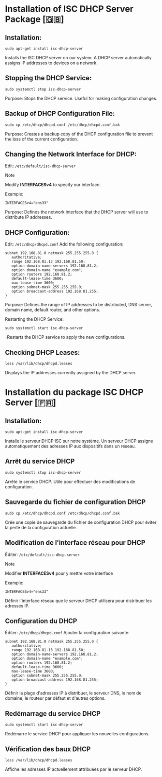 # Installation of ISC DHCP Server Package [🇬🇧]

## Installation:
```
sudo apt-get install isc-dhcp-server
```
Installs the ISC DHCP server on our system. A DHCP server automatically assigns IP addresses to devices on a network.

## Stopping the DHCP Service:
```
sudo systemctl stop isc-dhcp-server
```
Purpose: Stops the DHCP service. Useful for making configuration changes.

## Backup of DHCP Configuration File:
```
sudo cp /etc/dhcp/dhcpd.conf /etc/dhcp/dhcpd.conf.bak
```
Purpose: Creates a backup copy of the DHCP configuration file to prevent the loss of the current configuration.

## Changing the Network Interface for DHCP:
Edit: 
```/etc/default/isc-dhcp-server```
>[!note]
>Modify **INTERFACESv4** to specify our interface.

Example:
```
INTERFACESv4="ens33"
```
Purpose: Defines the network interface that the DHCP server will use to distribute IP addresses.

## DHCP Configuration:
Edit: ```/etc/dhcp/dhcpd.conf```
Add the following configuration:
```
subnet 192.168.81.0 netmask 255.255.255.0 {
   authoritative;
   range 192.168.81.13 192.168.81.50;
   option domain-name-servers 192.168.81.2;
   option domain-name "example.com";
   option routers 192.168.81.2;
   default-lease-time 3600;
   max-lease-time 3600;
   option subnet-mask 255.255.255.0;
   option broadcast-address 192.168.81.255;
}
```
Purpose: Defines the range of IP addresses to be distributed, DNS server, domain name, default router, and other options.

Restarting the DHCP Service:
```
sudo systemctl start isc-dhcp-server
```
-Restarts the DHCP service to apply the new configurations.

## Checking DHCP Leases:
```
less /var/lib/dhcp/dhcpd.leases
```
Displays the IP addresses currently assigned by the DHCP server.





# Installation du package ISC DHCP Server [🇫🇷]
## Installation:
```
sudo apt-get install isc-dhcp-server
```
Installe le serveur DHCP ISC sur notre système. Un serveur DHCP assigne automatiquement des adresses IP aux dispositifs dans un réseau.

## Arrêt du service DHCP
```
sudo systemctl stop isc-dhcp-server
```
Arrête le service DHCP. Utile pour effectuer des modifications de configuration.

## Sauvegarde du fichier de configuration DHCP
```
sudo cp /etc/dhcp/dhcpd.conf /etc/dhcp/dhcpd.conf.bak
```
Crée une copie de sauvegarde du fichier de configuration DHCP pour éviter la perte de la configuration actuelle.

## Modification de l'interface réseau pour DHCP
Éditer: ```/etc/default/isc-dhcp-server```
>[!note]
>Modifier **INTERFACESv4** pour y mettre votre interface

Example: 
```
INTERFACESv4="ens33"
```
Définir l'interface réseau que le serveur DHCP utilisera pour distribuer les adresses IP.

## Configuration du DHCP
Éditer: ```/etc/dhcp/dhcpd.conf```
Ajouter la configuration suivante:
```
subnet 192.168.81.0 netmask 255.255.255.0 {
   authoritative;
   range 192.168.81.13 192.168.81.50;
   option domain-name-servers 192.168.81.2;
   option domain-name "example.com";
   option routers 192.168.81.2;
   default-lease-time 3600;
   max-lease-time 3600;
   option subnet-mask 255.255.255.0;
   option broadcast-address 192.168.81.255;
}
```
Définir la plage d'adresses IP à distribuer, le serveur DNS, le nom de domaine, le routeur par défaut et d'autres options.

## Redémarrage du service DHCP
```
sudo systemctl start isc-dhcp-server
```
Redémarre le service DHCP pour appliquer les nouvelles configurations.

## Vérification des baux DHCP
```
less /var/lib/dhcp/dhcpd.leases
```
Affiche les adresses IP actuellement attribuées par le serveur DHCP.
